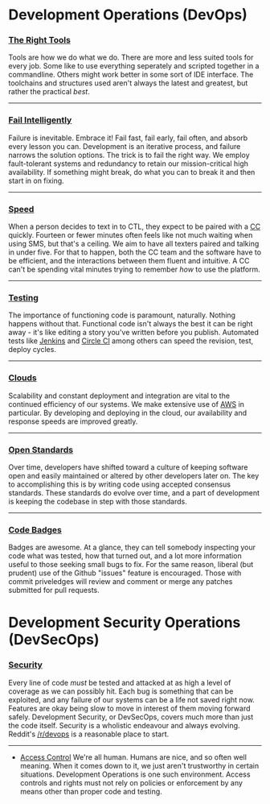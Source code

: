# Development Operations (DevOps)

### [The Right Tools](./tool-kit.md)

Tools are how we do what we do. There are more and less suited tools for every job. Some like to use everything seperately and scripted together in a commandline. Others might work better in some sort of IDE interface. The toolchains and structures used aren't always the latest and greatest, but rather the practical _best_.

---

### [Fail Intelligently](./successful-failure.md)

Failure is inevitable. Embrace it! Fail fast, fail early, fail often, and absorb every lesson you can. Development is an iterative process, and failure narrows the solution options. The trick is to fail the right way. We employ fault-tolerant systems and redundancy to retain our mission-critical high availability. If something might break, do what you can to break it and then start in on fixing.

---

### [Speed](./faster-pussycat.md)

When a person decides to text in to CTL, they expect to be paired with a [CC]() quickly. Fourteen or fewer minutes often feels like not much waiting when using SMS, but that's a ceiling. We aim to have all texters paired and talking in under five. For that to happen, both the CC team and the software have to be efficient, and the interactions between them fluent and intuitive. A CC can't be spending vital minutes trying to remember _how_ to use the platform.

---

### [Testing](./testing-1-2.md)

The importance of functioning code is paramount, naturally. Nothing happens without that. Functional code isn't always the best it can be right away - it's like editing a story you've written before you publish. Automated tests like [Jenkins]() and [Circle CI]() among others can speed the revision, test, deploy cycles.

---

### [Clouds](./cloudy-with-a-chance-of-meatballs.md)

Scalability and constant deployment and integration are vital to the continued efficiency of our systems. We make extensive use of [AWS]() in particular. By developing and deploying in the cloud, our availability and response speeds are improved greatly.

---

### [Open Standards](./standard-procedure.md)

Over time, developers have shifted toward a culture of keeping software open and easily maintained or altered by other developers later on. The key to accomplishing this is by writing code using accepted consensus standards. These standards do evolve over time, and a part of development is keeping the codebase in step with those standards.

---

### [Code Badges](./badge-and-rank-please.md)

Badges are awesome. At a glance, they can tell somebody inspecting your code what was tested, how that turned out, and a lot more information useful to those seeking small bugs to fix. For the same reason, liberal (but prudent) use of the Github "issues" feature is encouraged. Those with commit priveledges will review and comment or merge any patches submitted for pull requests.

# Development Security Operations (DevSecOps)

### [Security](./dev-sec-ops.md)

Every line of code _must_ be tested and attacked at as high a level of coverage as we can possibly hit. Each bug is something that can be exploited, and any failure of our systems can be a life not saved right now. Features are okay being slow to move in interest of them moving forward safely. Development Security, or DevSecOps, covers much more than just the code itself. Security is a wholistic endeavour and always evolving. Reddit's [/r/devops](https://reddit.com/r/devops/) is a reasonable place to start.

---
* [Access Control](./chaos-control.md)
We're all human. Humans are nice, and so often well meaning. When it comes down to it, we just aren't trustworthy in certain situations. Development Operations is one such environment. Access controls and rights must not rely on policies or enforcement by any means other than proper code and testing.
